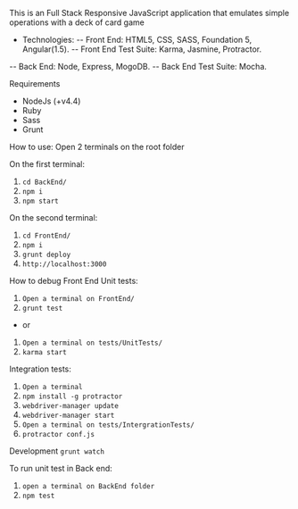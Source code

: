 This is an Full Stack Responsive JavaScript application that emulates simple operations with a deck of card game

- Technologies:
-- Front End: HTML5, CSS, SASS, Foundation 5, Angular(1.5).
-- Front End Test Suite: Karma, Jasmine, Protractor.

-- Back End: Node, Express, MogoDB.
-- Back End Test Suite: Mocha.

Requirements

- NodeJs (+v4.4)
- Ruby
- Sass
- Grunt

How to use:
Open 2 terminals on the root folder

On the first terminal:
1) `cd BackEnd/`
2) `npm i`
3) `npm start`

On the second terminal:
1) `cd FrontEnd/`
2) `npm i`
3) `grunt deploy`
4) `http://localhost:3000`


How to debug Front End
Unit tests:
1) `Open a terminal on FrontEnd/`
2) `grunt test`

- or

1) `Open a terminal on tests/UnitTests/`
2) `karma start`

Integration tests:
1) `Open a terminal`
2) `npm install -g protractor`
3) `webdriver-manager update`
4) `webdriver-manager start`
5) `Open a terminal on tests/IntergrationTests/`
6) `protractor conf.js`

Development
`grunt watch`

To run unit test in Back end:
1) `open a terminal on BackEnd folder`
2) `npm test`



